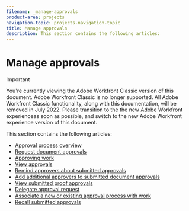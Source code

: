 ```yaml
---
filename: _manage-approvals
product-area: projects
navigation-topic: projects-navigation-topic
title: Manage approvals
description: This section contains the following articles:
---
```


# Manage approvals

>[!IMPORTANT]
>
>You're currently viewing the Adobe Workfront Classic version of this document. Adobe Workfront Classic is no longer supported. All Adobe Workfront Classic functionality, along with this documentation, will be removed in July 2022. Please transition to the the new Adobe Workfront experienceas soon as possible, and switch to the new Adobe Workfront experience version of this document.

This section contains the following articles:

* [Approval process overview](../../review-and-approve-work/manage-approvals/approval-process-in-workfront.md) 
* [Request document approvals](../../review-and-approve-work/manage-approvals/request-document-approvals.md) 
* [Approving work](../../review-and-approve-work/manage-approvals/approving-work.md) 
* [View approvals](../../review-and-approve-work/manage-approvals/view-approvals.md) 
* [Remind approvers about submitted approvals](../../review-and-approve-work/manage-approvals/remind-approvers-submitted-approvals.md) 
* [Add additional approvers to submitted document approvals](../../review-and-approve-work/manage-approvals/add-approver-submitted-doc-approvals.md) 
* [View submitted proof approvals](../../review-and-approve-work/manage-approvals/viewsubmitted-proof-approvals.md) 
* [Delegate approval request](../../review-and-approve-work/manage-approvals/delegate-approval-requests.md) 
* [Associate a new or existing approval process with work](../../review-and-approve-work/manage-approvals/associate-approval-with-work.md) 
* [Recall submitted approvals](../../review-and-approve-work/manage-approvals/recall-submitted-approvals.md)

